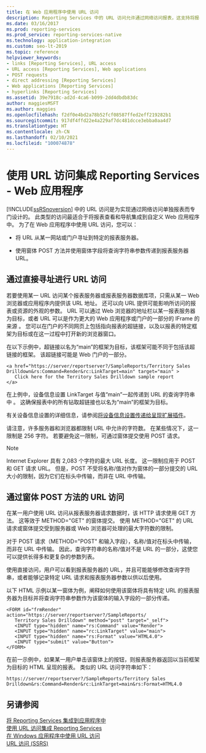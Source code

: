 ```yaml
---
title: 在 Web 应用程序中使用 URL 访问
description: Reporting Services 中的 URL 访问允许通过网络访问报表，这支持将报表查看和导航集成到自定义 Web 应用程序中。
ms.date: 03/16/2017
ms.prod: reporting-services
ms.prod_service: reporting-services-native
ms.technology: application-integration
ms.custom: seo-lt-2019
ms.topic: reference
helpviewer_keywords:
- links [Reporting Services], URL access
- URL access [Reporting Services], Web applications
- POST requests
- direct addressing [Reporting Services]
- Web applications [Reporting Services]
- hyperlinks [Reporting Services]
ms.assetid: 39e7918c-ad2d-4ca6-b099-2dd4dbdb83dc
author: maggiesMSFT
ms.author: maggies
ms.openlocfilehash: f2df0e4bd2a78b52fcf08587ffed2eff219282b1
ms.sourcegitcommit: 917df4ffd22e4a229af7dc481dcce3ebba0aa4d7
ms.translationtype: HT
ms.contentlocale: zh-CN
ms.lasthandoff: 02/10/2021
ms.locfileid: "100074878"
---
```

# <a name="integrating-reporting-services-using-url-access---web-application"></a>使用 URL 访问集成 Reporting Services - Web 应用程序
  [!INCLUDE[ssRSnoversion](../../includes/ssrsnoversion-md.md)] 中的 URL 访问是为实现通过网络访问单独报表而专门设计的。 此类型的访问最适合于将报表查看和导航集成到自定义 Web 应用程序中。 为了在 Web 应用程序中使用 URL 访问，您可以：  
  
-   将 URL 从某一网站或门户寻址到特定的报表服务器。  
  
-   使用窗体 POST 方法并使用窗体字段将查询字符串参数传递到报表服务器 URL。  
  
## <a name="url-access-through-direct-addressing"></a>通过直接寻址进行 URL 访问  
 若要使用某一 URL 访问某个报表服务器或报表服务器数据库项，只需从某一 Web 浏览器或应用程序内提供该 URL 地址。 还可以向 URL 提供可能影响所访问的报表或资源的外观的参数。 URL 可以通过 Web 浏览器的地址栏以某一报表服务器为目标，或者 URL 可以是作为更大的 Web 应用程序或门户的一部分的 IFrame 的来源  。 您可以在门户的不同网页上包括指向报表的超链接，以及以报表的特定框架为目标或在这一过程中打开新的浏览器窗口。  
  
 在以下示例中，超链接以名为“main”的框架为目标，该框架可能不同于包括该超链接的框架。 该超链接可能是 Web 门户的一部分。  
  
```  
<a href="https://server/reportserver?/SampleReports/Territory Sales   
Drilldown&rs:Command=Render&rc:LinkTarget=main" target="main" >  
   Click here for the Territory Sales Drilldown sample report  
</a>  
```  
  
 在上例中，设备信息设置 LinkTarget 与值“main”一起传递到 URL 的查询字符串中  。 这确保报表中的所有钻取超链接也以名为“main”的框架为目标。  
  
 有关设备信息设置的详细信息，请参阅[将设备信息设置传递给呈现扩展插件](../../reporting-services/report-server-web-service/net-framework/passing-device-information-settings-to-rendering-extensions.md)。  
  
 请注意，许多服务器和浏览器都限制 URL 中允许的字符数。 在某些情况下，这一限制是 256 字符。 若要避免这一限制，可通过窗体提交使用 POST 请求。  
  
> [!NOTE]  
>  Internet Explorer 具有 2,083 个字符的最大 URL 长度。 这一限制应用于 POST 和 GET 请求 URL。 但是，POST 不受将名称/值对作为窗体的一部分提交的 URL 大小的限制，因为它们在标头中传输，而非在 URL 中传输。  
  
## <a name="url-access-through-a-form-post-method"></a>通过窗体 POST 方法的 URL 访问  
 在某一用户使用 URL 访问从报表服务器请求数据时，该 HTTP 请求使用 GET 方法。 这等效于 METHOD="GET" 的窗体提交。 使用 METHOD="GET" 的 URL 请求或窗体提交受到服务器或 Web 浏览器可处理的最大字符数的限制。  
  
 对于 POST 请求（METHOD="POST" 和输入字段），名称/值对在标头中传输，而非在 URL 中传输。 因此，查询字符串的名称/值对不是 URL 的一部分，这使您可以提供长得多和更复杂的参数列表。  
  
 使用直接访问，用户可以看到报表服务器的 URL，并且可能能够修改查询字符串，或者能够记录特定 URL 请求和报表服务器参数以供以后使用。  
  
 以下 HTML 示例以某一窗体为例，阐释如何使用该窗体将具有特定 URL 的报表服务器为目标并将查询字符串参数作为该窗体的输入字段的一部分传递。  
  
```  
<FORM id="frmRender" action="https://server/reportserver?/SampleReports/  
   Territory Sales Drilldown" method="post" target="_self">  
   <INPUT type="hidden" name="rs:Command" value="Render">   
   <INPUT type="hidden" name="rc:LinkTarget" value="main">  
   <INPUT type="hidden" name="rs:Format" value="HTML4.0">  
   <INPUT type="submit" value="Button">  
</FORM>  
```  
  
 在前一示例中，如果某一用户单击该窗体上的按钮，则报表服务器返回以当前框架为目标的 HTML 呈现的报表。 类似的 URL 访问字符串如下：  
  
```  
https://server/reportserver?/SampleReports/Territory Sales   
Drilldown&rs:Command=Render&rc:LinkTarget=main&rs:Format=HTML4.0  
```  
  
## <a name="see-also"></a>另请参阅  
 [将 Reporting Services 集成到应用程序中](../../reporting-services/application-integration/integrating-reporting-services-into-applications.md)   
 [使用 URL 访问集成 Reporting Services](../../reporting-services/application-integration/integrating-reporting-services-using-url-access.md)   
 [在 Windows 应用程序中使用 URL 访问](../../reporting-services/application-integration/integrating-reporting-services-using-url-access-windows-application.md)   
 [URL 访问 (SSRS)](../../reporting-services/url-access-ssrs.md)  
  
  
